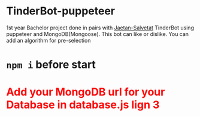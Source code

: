 # TinderBot-puppeteer
1st year Bachelor project done in pairs with [Jaetan-Salvetat](https://github.com/Jaetan-Salvetat)
TinderBot using puppeteer and MongoDB(Mongoose). This bot can like or dislike. You can add an algorithm for pre-selection
<h1><code>npm i</code> before start </h1> 
<h1 style="color:red">Add your MongoDB url for your Database in database.js lign 3</h1>
